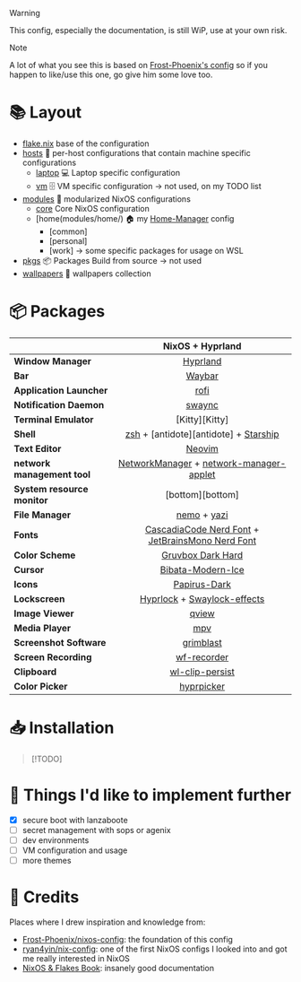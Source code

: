 >[!WARNING]
> This config, especially the documentation, is still WiP, use at your own risk.

>[!NOTE]
> A lot of what you see this is based on [Frost-Phoenix's config](https://github.com/Frost-Phoenix/nixos-config)
> so if you happen to like/use this one, go give him some love too.

# 📚 Layout

- [flake.nix](flake.nix) base of the configuration
- [hosts](hosts) 🌳 per-host configurations that contain machine specific configurations
    - [laptop](hosts/laptop/) 💻 Laptop specific configuration
    - [vm](hosts/vm/) 🗄️ VM specific configuration -> not used, on my TODO list
- [modules](modules) 🍱 modularized NixOS configurations
    - [core](modules/core/) Core NixOS configuration
    - [home(modules/home/) 🏠 my [Home-Manager](https://github.com/nix-community/home-manager) config
        - [common]
        - [personal]
        - [work] -> some specific packages for usage on WSL
- [pkgs](flake/pkgs) 📦 Packages Build from source -> not used
- [wallpapers](wallpapers/) 🌄 wallpapers collection

# 📦 Packages
|                             | NixOS + Hyprland                                                                              |
| --------------------------- | :---------------------------------------------------------------------------------------------:
| **Window Manager**          | [Hyprland][Hyprland]
| **Bar**                     | [Waybar][Waybar] |
| **Application Launcher**    | [rofi][rofi] |
| **Notification Daemon**     | [swaync][swaync] |
| **Terminal Emulator**       | [Kitty][Kitty] |
| **Shell**                   | [zsh][zsh] + [antidote][antidote] + [Starship][Starship] |
| **Text Editor**             | [Neovim][Neovim] |
| **network management tool** | [NetworkManager][NetworkManager] + [network-manager-applet][network-manager-applet] |
| **System resource monitor** | [bottom][bottom] |
| **File Manager**            | [nemo][nemo] + [yazi][yazi] |
| **Fonts**                   | [CascadiaCode Nerd Font][Nerd fonts] + [JetBrainsMono Nerd Font][Nerd fonts] |
| **Color Scheme**            | [Gruvbox Dark Hard][Gruvbox] |
| **Cursor**                  | [Bibata-Modern-Ice][Bibata-Modern-Ice] |
| **Icons**                   | [Papirus-Dark][Papirus-Dark] |
| **Lockscreen**              | [Hyprlock][Hyprlock] + [Swaylock-effects][Swaylock-effects] |
| **Image Viewer**            | [qview][qview] |
| **Media Player**            | [mpv][mpv] |
| **Screenshot Software**     | [grimblast][grimblast] |
| **Screen Recording**        | [wf-recorder][wf-recorder] |
| **Clipboard**               | [wl-clip-persist][wl-clip-persist] |
| **Color Picker**            | [hyprpicker][hyprpicker] |

# 📥 Installation
>[!TODO]

# 🎯 Things I'd like to implement further

- [X] secure boot with lanzaboote
- [ ] secret management with sops or agenix
- [ ] dev environments
- [ ] VM configuration and usage
- [ ] more themes

# 👥 Credits

Places where I drew inspiration and knowledge from:
- [Frost-Phoenix/nixos-config](https://github.com/Frost-Phoenix/nixos-config): the foundation of this config
- [ryan4yin/nix-config](https://github.com/ryan4yin/nix-config): one of the first NixOS configs I looked into
and got me really interested in NixOS
- [NixOS & Flakes Book](https://nixos-and-flakes.thiscute.world/preface): insanely good documentation

<!-- Links -->
[Hyprland]: https://github.com/hyprwm/Hyprland
[Wezterm]: https://wezfurlong.org/wezterm/index.html
[Starship]: https://github.com/starship/starship
[Waybar]: https://github.com/Alexays/Waybar
[rofi]: https://github.com/lbonn/rofi
[Btop]: https://github.com/aristocratos/btop
[nemo]: https://github.com/linuxmint/nemo/
[yazi]: https://github.com/sxyazi/yazi
[zsh]: https://ohmyz.sh/
[oh-my-zsh]: https://ohmyz.sh/
[Swaylock-effects]: https://github.com/mortie/swaylock-effects
[Hyprlock]: https://github.com/hyprwm/hyprlock
[audacious]: https://audacious-media-player.org/
[mpv]: https://github.com/mpv-player/mpv
[VSCodium]:https://vscodium.com/
[Neovim]: https://github.com/neovim/neovim
[grimblast]: https://github.com/hyprwm/contrib
[qview]: https://interversehq.com/qview/
[swaync]: https://github.com/ErikReider/SwayNotificationCenter
[Nerd fonts]: https://github.com/ryanoasis/nerd-fonts
[NetworkManager]: https://wiki.gnome.org/Projects/NetworkManager
[network-manager-applet]: https://gitlab.gnome.org/GNOME/network-manager-applet/
[wl-clip-persist]: https://github.com/Linus789/wl-clip-persist
[wf-recorder]: https://github.com/ammen99/wf-recorder
[hyprpicker]: https://github.com/hyprwm/hyprpicker
[Gruvbox]: https://github.com/morhetz/gruvbox
[Papirus-Dark]: https://github.com/PapirusDevelopmentTeam/papirus-icon-theme
[Bibata-Modern-Ice]: https://www.gnome-look.org/p/1197198
[maxfetch]: https://github.com/jobcmax/maxfetch
